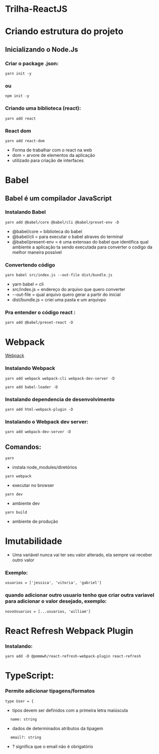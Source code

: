# Trilha-ReactJS

# Criando estrutura do projeto

## Inicializando o Node.Js

### Criar o package .json:

`yarn init -y`

### ou

`npm init -y`

### Criando uma biblioteca (react):

`yarn add react`

### React dom

`yarn add react-dom`

- Forma de trabalhar com o react na web
- dom = arvore de elementos da aplicação
- utilizado para criação de interfaces

# Babel

## Babel é um compilador JavaScript

### Instalando Babel

`yarn add @babel/core @babel/cli @babel/preset-env -D`

- @babel/core = biblioteca do babel
- @babel/cli = para executar o babel atraves do terminal
- @babel/present-env = é uma extensao do babel que identifica qual ambiente a aplicação ta sendo executada para converter o codigo da melhor maneira possível

### Convertendo código

`yarn babel src/index.js --out-file dist/bundle.js`

- yarn babel = cli
- src/index.js = endereço do arquivo que quero converter
- --out-file = qual arquivo quero gerar a partir do inicial
- dist/bundle.js = criei uma pasta e um arquivpo

### Pra entender o código react :

`yarn add @babel/preset-react -D`

# Webpack

[Webpack](https://webpack.js.org/)

### Instalando Webpack

`yarn add webpack webpack-cli webpack-dev-server -D`

`yarn add babel-loader -D `

### Instalando dependencia de desenvolvimento

`yarn add html-webpack-plugin -D`

### Instalando o Webpack dev server:

`yarn add webpack-dev-server -D`

## Comandos:

`yarn`

- instala node_modules/diretórios

`yarn webpack`

- executar no browser

`yarn dev`

- ambiente dev

`yarn build`

- ambiente de produção

# Imutabilidade

- Uma variável nunca vai ter seu valor alterado, ela sempre vai receber outro valor

### Exemplo:

`usuarios = ['jessica', 'vitoria', 'gabriel']`

### quando adicionar outro usuario tenho que criar outra variavel para adicionar o valor desejado, exemplo:

`novoUsuarios = [...usuarios, 'william']`

# React Refresh Webpack Plugin

### Instalando:

`yarn add -D @pmmmwh/react-refresh-webpack-plugin react-refresh`

# TypeScript:

### Permite adicionar tipagens/formatos

`type User = {`

- tipos devem ser definidos com a primeira letra maiúscula

`⠀⠀name: string`

- dados de determinados atributos da tipagem

`⠀⠀email?: string`

- ? significa que o email não é obrigatório
